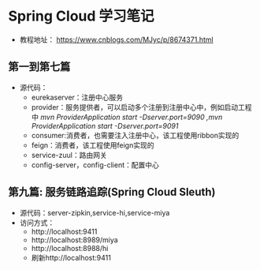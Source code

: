 # Spring Cloud 学习笔记
* 教程地址： https://www.cnblogs.com/MJyc/p/8674371.html

## 第一到第七篇  
* 源代码：
    - eurekaserver：注册中心服务
    - provider：服务提供者，可以启动多个注册到注册中心中，例如启动工程中  *mvn ProviderApplication start -Dserver.port=9090 ,mvn ProviderApplication start -Dserver.port=9091*
    - consumer:消费者，也需要注入注册中心，该工程使用ribbon实现的
    - feign：消费者，该工程使用feign实现的
    - service-zuul：路由网关
    - config-server，config-client：配置中心


## 第九篇: 服务链路追踪(Spring Cloud Sleuth)
* 源代码：server-zipkin,service-hi,service-miya
* 访问方式：
    - http://localhost:9411
    - http://localhost:8989/miya
    - http://localhost:8988/hi
    - 刷新http://localhost:9411


